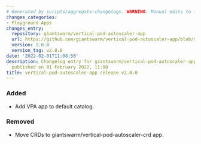 ```yaml
---
# Generated by scripts/aggregate-changelogs. WARNING: Manual edits to this files will be overwritten.
changes_categories:
- Playground Apps
changes_entry:
  repository: giantswarm/vertical-pod-autoscaler-app
  url: https://github.com/giantswarm/vertical-pod-autoscaler-app/blob/master/CHANGELOG.md#200---2022-02-01
  version: 2.0.0
  version_tag: v2.0.0
date: '2022-02-01T11:08:56'
description: Changelog entry for giantswarm/vertical-pod-autoscaler-app version 2.0.0,
  published on 01 February 2022, 11:08
title: vertical-pod-autoscaler-app release v2.0.0
---
```


### Added
- Add VPA app to default catalog.
### Removed
- Move CRDs to giantswarm/vertical-pod-autoscaler-crd app.
